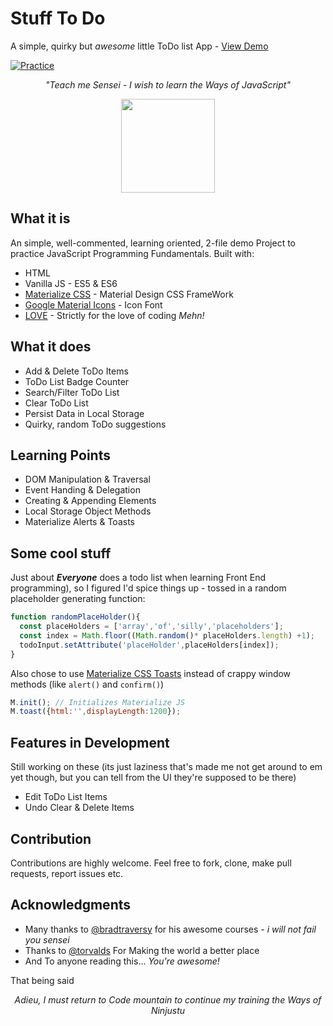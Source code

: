 # Stuff To Do
A simple, quirky but _awesome_ little ToDo list App - [View Demo](http://esankole.gq/todolist/)

[![Practice](https://img.shields.io/badge/Practice-JavaScript-yellow.svg)](http://www.esankole.gq/todolist/)

_<p align="center">"Teach me Sensei - I wish to learn the Ways of JavaScript"</p>_

<div align="center" style="text-align:center; margin:auto;">
<img align="center" src="https://i.imgur.com/SeUttrI.png" width="150"/>
</div>

## What it is
An simple, well-commented, learning oriented, 2-file demo Project to practice JavaScript Programming Fundamentals. Built with:
* HTML
* Vanilla JS - ES5 & ES6
* [Materialize CSS](http://www.materializecss.com/) - Material Design CSS FrameWork
* [Google Material Icons](https://google.github.io/material-design-icons/) - Icon Font
* [LOVE](https://www.wikihow.com/Love-Programming) - Strictly for the love of coding _Mehn!_

## What it does

* Add & Delete ToDo Items
* ToDo List Badge Counter
* Search/Filter ToDo List
* Clear ToDo List
* Persist Data in Local Storage
* Quirky, random ToDo suggestions

## Learning Points
* DOM Manipulation & Traversal
* Event Handing & Delegation
* Creating & Appending Elements
* Local Storage Object Methods
* Materialize Alerts & Toasts

## Some cool stuff
Just about ___Everyone___ does a todo list when learning Front End programming), so I figured I'd spice things up - tossed in a random placeholder generating function: 
```javascript
function randomPlaceHolder(){
  const placeHolders = ['array','of','silly','placeholders'];
  const index = Math.floor((Math.random()* placeHolders.length) +1);
  todoInput.setAttribute('placeHolder',placeHolders[index]);
}
``` 
Also chose to use [Materialize CSS Toasts](https://materializecss.com/toasts.html) instead of crappy window methods (like `alert()` and `confirm()`)
```javascript
M.init(); // Initializes Materialize JS
M.toast({html:'',displayLength:1200});
```
## Features in Development
  Still working on these (its just laziness that's made me not get around to em yet though, but you can tell from the UI they're supposed to be there)
* Edit ToDo List Items
* Undo Clear & Delete Items

## Contribution
Contributions are highly welcome. Feel free to fork, clone, make pull requests, report issues etc.

## Acknowledgments

* Many thanks to [@bradtraversy](https://github.com/bradtraversy) for his awesome courses - _i will not fail you sensei_
* Thanks to [@torvalds](https://github.com/torvalds) For Making the world a better place
* And To anyone reading this... _You're awesome!_

That being said
_<p align="center">Adieu, I must return to Code mountain to continue my training the Ways of  Ninjustu</p>_